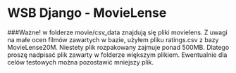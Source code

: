 # WSB Django - MovieLense
###Ważne! 
w folderze movie/csv_data znajdują się pliki movielens. Z uwagi na małe ocen filmów zawartych w bazie, użyłem pliku ratings.csv z bazy MovieLense20M. Niestety plik rozpakowany zajmuje ponad 500MB. Dlatego proszę nadpisać plik zawarty w folderze większym plikiem. Ewentualnie dla celów testowych można pozostawić mniejszy plik.
